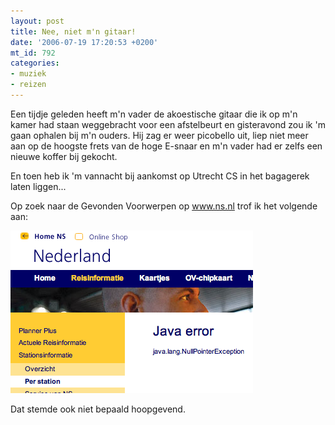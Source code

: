 ```yaml
---
layout: post
title: Nee, niet m'n gitaar!
date: '2006-07-19 17:20:53 +0200'
mt_id: 792
categories:
- muziek
- reizen
---
```

Een tijdje geleden heeft m'n vader de akoestische gitaar die ik op m'n kamer had staan weggebracht voor een afstelbeurt en gisteravond zou ik 'm gaan ophalen bij m'n ouders. Hij zag er weer picobello uit, liep niet meer aan op de hoogste frets van de hoge E-snaar en m'n vader had er zelfs een nieuwe koffer bij gekocht.

En toen heb ik 'm vannacht bij aankomst op Utrecht CS in het bagagerek laten liggen...

Op zoek naar de Gevonden Voorwerpen op <a href="http://www.ns.nl/">www.ns.nl</a> trof ik het volgende aan:

<img src="/images/ns_nullpointer.png" width="388" height="260" alt="java.lang.NullPointerException" />

Dat stemde ook niet bepaald hoopgevend.
